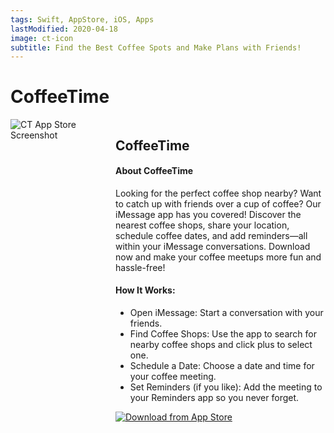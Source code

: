 ```yaml
---
tags: Swift, AppStore, iOS, Apps
lastModified: 2020-04-18
image: ct-icon
subtitle: Find the Best Coffee Spots and Make Plans with Friends!
---
```


# CoffeeTime

<div style="display: flex; align-items: flex-start; flex-wrap: wrap;">
    <div style="flex: 1;">
        <img src="/images/hydra-reminder/ct.png" alt="CT App Store Screenshot" style="max-width: 260px; margin-right: 20px;">
    </div>
    <div style="flex: 2; word-wrap: break-word; max-width: 100%;">
        <h2>CoffeeTime</h2>
        <h4>About CoffeeTime</h4>
        <p>
            Looking for the perfect coffee shop nearby? Want to catch up with friends over a cup of coffee? Our iMessage app has you covered! Discover the nearest coffee shops, share your location, schedule coffee dates, and add reminders—all within your iMessage conversations. Download now and make your coffee meetups more fun and hassle-free!
        </p>
        <h4>How It Works:</h4>
        <ul>
            <li>Open iMessage: Start a conversation with your friends.</li>
            <li>Find Coffee Shops: Use the app to search for nearby coffee shops and click plus to select one.</li>
            <li>Schedule a Date: Choose a date and time for your coffee meeting.</li>
            <li>Set Reminders (if you like): Add the meeting to your Reminders app so you never forget.</li>
        </ul>
        <a href="https://apps.apple.com/rs/app/xdrwall/id1636710648">
            <img src="/images/download_appstore.svg" alt="Download from App Store">
        </a>
    </div>
</div>


